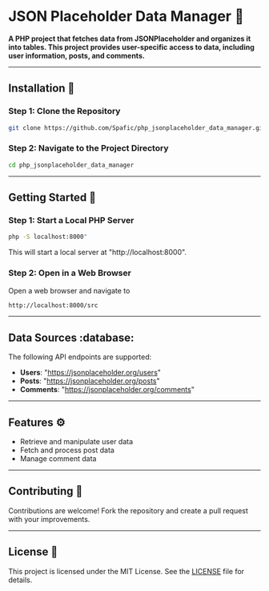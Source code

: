 # JSON Placeholder Data Manager :book:

**A PHP project that fetches data from JSONPlaceholder and organizes it into tables. This project provides user-specific access to data, including user information, posts, and comments.**

------------------------------------------------------

## Installation :wrench:

### Step 1: Clone the Repository
```bash
git clone https://github.com/Spafic/php_jsonplaceholder_data_manager.git
```

### Step 2: Navigate to the Project Directory

```bash
cd php_jsonplaceholder_data_manager
```
------------------------------------------------------

## Getting Started :rocket:

### Step 1: Start a Local PHP Server
```bash
php -S localhost:8000"
```
This will start a local server at "http://localhost:8000".

### Step 2: Open in a Web Browser

Open a web browser and navigate to 

  ```bash
  http://localhost:8000/src
  ```
------------------------------------------------------
## Data Sources  :database:

The following API endpoints are supported:

* **Users**: "https://jsonplaceholder.org/users"
* **Posts**: "https://jsonplaceholder.org/posts"
* **Comments**: "https://jsonplaceholder.org/comments"
 
------------------------------------------------------

## Features :gear:

* Retrieve and manipulate user data
* Fetch and process post data
* Manage comment data

------------------------------------------------------

## Contributing 🤝

Contributions are welcome! Fork the repository and create a pull request with your improvements.

------------------------------------------------------

## License 📄

This project is licensed under the MIT License. See the [LICENSE](LICENSE) file for details.
